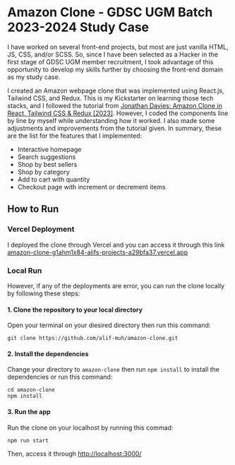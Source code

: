 # Amazon Clone - GDSC UGM Batch 2023-2024 Study Case

I have worked on several front-end projects, but most are just vanilla HTML, JS, CSS, and/or SCSS. So, since I have been selected as a Hacker in the first stage of GDSC UGM member recruitment, I took advantage of this opportunity to develop my skills further by choosing the front-end domain as my study case.

I created an Amazon webpage clone that was implemented using React.js, Tailwind CSS, and Redux. This is my Kickstarter on learning those tech stacks, and I followed the tutorial from [Jonathan Davies: Amazon Clone in React, Tailwind CSS & Redux [2023]](https://youtu.be/pnnblIo1iO0?si=pgg5Ol8a7bmtyxwN). However, I coded the components line by line by myself while understanding how it worked. I also made some adjustments and improvements from the tutorial given. In summary, these are the list for the features that I implemented:

- Interactive homepage
- Search suggestions
- Shop by best sellers
- Shop by category
- Add to cart with quantity
- Checkout page with increment or decrement items

## How to Run

### Vercel Deployment

I deployed the clone through Vercel and you can access it through this link [amazon-clone-g1ahm1x84-alifs-projects-a29bfa37.vercel.app](amazon-clone-g1ahm1x84-alifs-projects-a29bfa37.vercel.app)

### Local Run

However, if any of the deployments are error, you can run the clone locally by following these steps:

#### 1. Clone the repository to your local directory

Open your terminal on your diesired directory then run this command:

```
git clone https://github.com/alif-muh/amazon-clone.git
```

#### 2. Install the dependencies

Change your directory to `amazon-clone` then run `npm install` to install the dependencies or run this command:

```
cd amazon-clone
npm install
```

#### 3. Run the app

Run the clone on your localhost by running this commad:

```
npm run start
```

Then, access it through [http://localhost:3000/](http://localhost:3000/)
